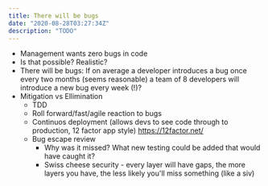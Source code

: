 ```yaml
---
title: There will be bugs
date: "2020-08-28T03:27:34Z"
description: "TODO"
---
```


- Management wants zero bugs in code
- Is that possible? Realistic?
- There will be bugs: If on average a developer introduces a bug once every two months (seems reasonable) a team of 8 developers will introduce a new bug every week (!)?
- Mitigation vs Ellimination
    - TDD
    - Roll forward/fast/agile reaction to bugs
    - Continuos deployment (allows devs to see code through to production, 12 factor app style) https://12factor.net/
    - Bug escape review
        - Why was it missed? What new testing could be added that would have caught it?
        - Swiss cheese security - every layer will have gaps, the more layers you have, the less likely you'll miss something (like a siv)